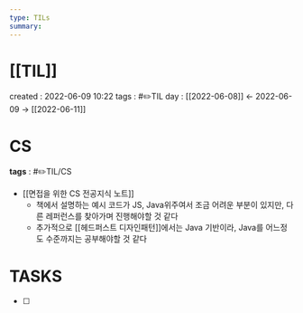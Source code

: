 ```yaml
---
type: TILs
summary: 
---
```


# [[TIL]]
created : 2022-06-09 10:22
tags : #✏️TIL
day : [[2022-06-08]] ← 2022-06-09 → [[2022-06-11]]

# CS
**tags** : #✏️TIL/CS 
- [[면접을 위한 CS 전공지식 노트]]
	- 책에서 설명하는 예시 코드가 JS, Java위주여서 조금 어려운 부분이 있지만, 다른 레퍼런스를 찾아가며 진행해야할 것 같다
	- 추가적으로 [[헤드퍼스트 디자인패턴]]에서는 Java 기반이라, Java를 어느정도 수준까지는 공부해야할 것 같다

# TASKS
- [ ] 
